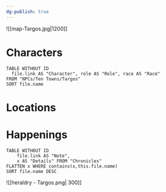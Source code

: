 ```yaml
---
dg-publish: true
---
```

![[map-Targos.jpg|1200]]
# Characters

```dataview 
TABLE WITHOUT ID
  file.link AS "Character", role AS "Role", race AS "Race"
FROM "NPCs/Ten Towns/Targos"
SORT file.name
```

# Locations
# Happenings
```dataview
TABLE WITHOUT ID
	file.link AS "Note", 
	x AS "Details" FROM "Chronicles"
FLATTEN x WHERE contains(x,this.file.name) 
SORT file.name DESC
```
![[heraldry - Targos.png| 300]]
